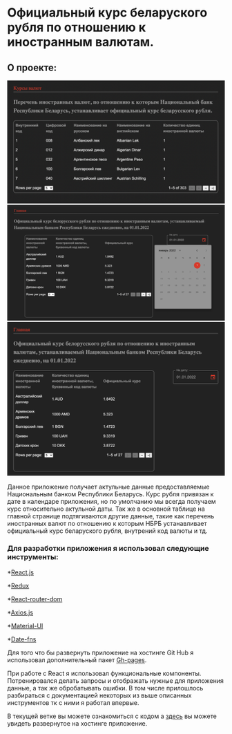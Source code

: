 # Официальный курс беларуского рубля по отношению к иностранным валютам.

## О проекте:

![testwork example](./images/example1.png)
![testwork example](./images/example2.png)
![testwork example](./images/example3.png)

Данное приложение получает актульные данные предоставляемые  Национальным банком Республики Беларусь. Курс рубля привязан к дате в календаре приложения, но по умолчанию мы всегда получаем курс относительно актульной даты. Так же в основной таблице на главной странице подтягиваются другие данные, такие как перечень иностранных валют по отношению к которым НБРБ устанавливает официальный курс беларуского рубля, внутрений код валюты и тд.

### Для разработки приложения я использовал следующие инструменты:

*[React.js](https://reactjs.org/)

*[Redux](https://redux.js.org/)

*[React-router-dom](https://v5.reactrouter.com/)

*[Axios.js](https://axios-http.com/)

*[Material-UI](https://mui.com/)

*[Date-fns](https://date-fns.org/)


Для того что бы развернуть приложение на хостинге Git Hub я использовал дополнительный пакет [Gh-pages](https://www.npmjs.com/package/gh-pages).

При работе с React я использовал функциональные компоненты. Потренировался делать запросы и отображать нужные для приложения данные, а так же обробатывать ошибки. В том числе прилошлось разбираться с документацией некоторых из выше описанных инструментов тк с ними я работал впервые. 

В тeкущей ветке вы можете ознакомиться с кодом а [здесь](https://sergey-shar.github.io/alfa_bank_test/) вы можете увидеть развернутое на хостинге приложение. 


